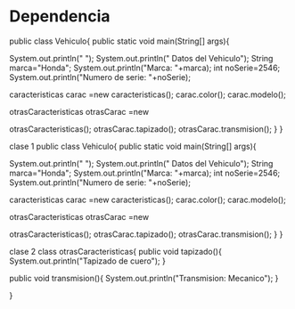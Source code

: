 # Dependencia
public class Vehiculo{
public static void main(String[] args){

System.out.println(" ");
System.out.println("           Datos del Vehiculo");
String marca="Honda";
System.out.println("Marca: "+marca);
int noSerie=2546;
System.out.println("Numero de serie: "+noSerie);

caracteristicas carac =new caracteristicas();
carac.color();
carac.modelo();

otrasCaracteristicas otrasCarac =new 

otrasCaracteristicas();
otrasCarac.tapizado();
otrasCarac.transmision();
}
}


clase 1
public class Vehiculo{
public static void main(String[] args){

System.out.println(" ");
System.out.println("           Datos del Vehiculo");
String marca="Honda";
System.out.println("Marca: "+marca);
int noSerie=2546;
System.out.println("Numero de serie: "+noSerie);

caracteristicas carac =new caracteristicas();
carac.color();
carac.modelo();

otrasCaracteristicas otrasCarac =new 

otrasCaracteristicas();
otrasCarac.tapizado();
otrasCarac.transmision();
}
}


clase 2
class otrasCaracteristicas{
public void tapizado(){
System.out.println("Tapizado de cuero");
}

public void transmision(){
System.out.println("Transmision: Mecanico");
}

}
